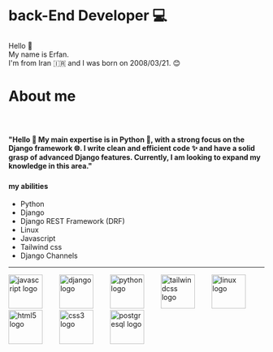 <h1 align="left">back-End Developer 💻</h1>

###

<p align="left">Hello 👋  <br>My name is Erfan.  <br>I'm from Iran 🇮🇷 and I was born on 2008/03/21. 😊</p>

###

<h1 align="left">About me</h1>

###

<br clear="both">

<h4 align="left">"Hello 👋
My main expertise is in Python 🐍, with a strong focus on the Django framework 🌐.
I write clean and efficient code ✨ and have a solid grasp of advanced Django features.
Currently, I am looking to expand my knowledge in this area."
</h4>

###


###
 <div>
   <h4>my abilities</h4>
   <ul >
     <li>Python</li>
     <li>Django</li>
     <li>Django REST Framework (DRF)</li>
     <li>Linux</li>
     <li>Javascript</li>
     <li>Tailwind css </li>
     <li>Django Channels</li>
   </ul>
 </div>
<hr>
<div align="left">
  <img src="https://cdn.jsdelivr.net/gh/devicons/devicon/icons/javascript/javascript-original.svg" height="67" alt="javascript logo"  />
  <img width="25" />
  <img src="https://cdn.jsdelivr.net/gh/devicons/devicon/icons/django/django-plain.svg" height="67" alt="django logo"  />
  <img width="25" />
  <img src="https://cdn.jsdelivr.net/gh/devicons/devicon/icons/python/python-original.svg" height="67" alt="python logo"  />
  <img width="25" />
  <img src="https://cdn.jsdelivr.net/gh/devicons/devicon/icons/tailwindcss/tailwindcss-original-wordmark.svg" height="67" alt="tailwindcss logo"  />
  <img width="25" />
  <img src="https://cdn.jsdelivr.net/gh/devicons/devicon/icons/linux/linux-original.svg" height="67" alt="linux logo"  />
  <img width="25" />
  <img src="https://cdn.jsdelivr.net/gh/devicons/devicon/icons/html5/html5-original.svg" height="67" alt="html5 logo"  />
  <img width="25" />
  <img src="https://cdn.jsdelivr.net/gh/devicons/devicon/icons/css3/css3-original.svg" height="67" alt="css3 logo"  />
  <img width="25" />
  <img src="https://cdn.jsdelivr.net/gh/devicons/devicon/icons/postgresql/postgresql-original.svg" height="67" alt="postgresql logo"  />
</div>

###

